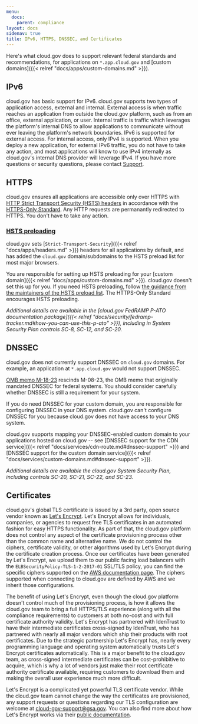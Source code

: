 ```yaml
---
menu:
  docs:
    parent: compliance
layout: docs
sidenav: true
title: IPv6, HTTPS, DNSSEC, and Certificates
---
```


Here's what cloud.gov does to support relevant federal standards and recommendations, for applications on `*.app.cloud.gov` and [custom domains]({{< relref "docs/apps/custom-domains.md" >}}).

## IPv6

cloud.gov has basic support for IPv6. cloud.gov supports two types of application access, external and internal. External access is when traffic reaches an application from outside the cloud.gov platform, such as from an office, external application, or user. Internal traffic is traffic which leverages the platform's internal DNS to allow applications to communicate without ever leaving the platform's network boundaries. IPv6 is supported for external access. For internal access, only IPv4 is supported. When you deploy a new application, for external IPv6 traffic, you do not have to take any action, and most applications will know to use IPv4 internally as cloud.gov's internal DNS provider will leverage IPv4. If you have more questions or security questions, please contact [Support](mailto:cloud-gov-support@gsa.gov).

## HTTPS

cloud.gov ensures all applications are accessible only over HTTPS with [HTTP Strict Transport Security (HSTS) headers](https://https.cio.gov/hsts/) in accordance with the [HTTPS-Only Standard](https://https.cio.gov/). Any HTTP requests are permanantly redirected to HTTPS. You don't have to take any action.

### [HSTS preloading](https://https.cio.gov/guide/#options-for-hsts-compliance)

cloud.gov sets [`Strict-Transport-Security`]({{< relref "docs/apps/headers.md" >}}) headers for all applications by default, and has added the `cloud.gov` domain/subdomains to the HSTS preload list for most major browsers.

You are responsible for setting up HSTS preloading for your [custom domain]({{< relref "docs/apps/custom-domains.md" >}}). cloud.gov doesn't set this up for you. If you need HSTS preloading, follow [the guidance from the maintainers of the HSTS preload list](https://hstspreload.org/#opt-in). The HTTPS-Only Standard encourages HSTS preloading.

*Additional details are available in the [cloud.gov FedRAMP P-ATO documentation package]({{< relref "docs/security/fedramp-tracker.md#how-you-can-use-this-p-ato" >}}), including in System Security Plan controls SC-8, SC-12, and SC-20.*

## DNSSEC

cloud.gov does not currently support DNSSEC on `cloud.gov` domains. For example, an application at `*.app.cloud.gov` would not support DNSSEC.

[OMB memo M-18-23](https://www.whitehouse.gov/wp-content/uploads/2018/08/M-18-23.pdf) rescinds M-08-23, the OMB memo that originally mandated DNSSEC for federal systems. You should consider carefully whether DNSSEC is still a requirement for your system.

If you do need DNSSEC for your custom domain, you are responsible for configuring DNSSEC in your DNS system. cloud.gov can't configure DNSSEC for you because cloud.gov does not have access to your DNS system. 

cloud.gov supports mapping your DNSSEC-enabled custom domain to your applications hosted on cloud.gov -- see [DNSSEC support for the CDN service]({{< relref "docs/services/cdn-route.md#dnssec-support" >}}) and [DNSSEC support for the custom domain service]({{< relref "docs/services/custom-domains.md#dnssec-support" >}}).

*Additional details are available the cloud.gov System Security Plan, including controls SC-20, SC-21, SC-22, and SC-23.*

## Certificates

cloud.gov's global TLS certificate is issued by a 3rd party, open source vendor known as [Let's Encrypt](https://letsencrypt.org/). Let's Encrypt allows for individuals, companies, or agencies to request free TLS certificates in an automated fashion for easy HTTPS functionality. As part of that, the cloud.gov platform does not control any aspect of the certificate provisioning process other than the common name and alternative name. We do not control the ciphers, certificate validity, or other algorithms used by Let's Encrypt during the certificate creation process. Once our certificates have been generated by Let's Encrypt, we upload them to our public facing load balancers with the `ELBSecurityPolicy-TLS-1-2-2017-01` SSL/TLS policy, you can find the specific ciphers supported on the [AWS documentation page](https://docs.aws.amazon.com/elasticloadbalancing/latest/classic/elb-security-policy-table.html). The ciphers supported when connecting to cloud.gov are defined by AWS and we inherit those configurations.

The benefit of using Let's Encrypt, even though the cloud.gov platform doesn't control much of the provisioning process, is how it allows the cloud.gov team to bring a full HTTPS/TLS experience (along with all the compliance requirements) to customers at both no-cost and with full certificate authority validity. Let's Encrypt has partnered with IdenTrust to have their intermediate certificates cross-signed by IdenTrust, who has partnered with nearly all major vendors which ship their products with root certificates. Due to the strategic partnership Let's Encrypt has, nearly every programming language and operating system automatically trusts Let's Encrypt certificates automatically. This is a major benefit to the cloud.gov team, as cross-signed intermediate certificates can be cost-prohibitive to acquire, which is why a lot of vendors just make their root certificate authority certificate available, requiring customers to download them and making the overall user experience much more difficult.

Let's Encrypt is a complicated yet powerful TLS certificate vendor. While the cloud.gov team cannot change the way the certificates are provisioned, any support requests or questions regarding our TLS configuration are welcome at [cloud-gov-support@gsa.gov](mailto:cloud-gov-support@gsa.gov?subject=TLS%20Certificate%20Questions). You can also find more about how Let's Encrypt works via their [public documentation](https://letsencrypt.org/docs/).
